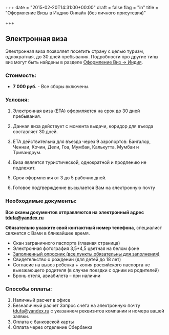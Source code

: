 +++
date = "2015-02-20T14:31:00+00:00"
draft = false
flag = "in"
title = "Оформление Визы в Индию Онлайн (без личного присутсвия)"

+++
## Электронная виза

Электронная виза позволяет посетить страну с целью туризм, однократная, до 30 дней пребывания. Подробности про другие типы виз могут быть найдены в разделе [Оформление Виз -> Индия](/countries/india).

### Стоимость:

*   **7 000 руб.** - Все сборы включены.

### Условия:

1.  Электронная виза (ETA) оформляется на срок до 30 дней пребывания.

2.  Данная виза действует с момента выдачи, коридор для въезда составляет 30 дней.

3.  ETA действительна для въезда через 9 аэропортов: Бангалор, Ченнаи, Кочин, Дели, Гоа, Мумбаи, Калькутта, Мумбаи и Тривандрум.

4.  Виза является туристической, однократной и продлению не подлежит.

5.  Срок оформления от 3 до 5 рабочих дней.

6.  Готовое подтверждение высылается Вам на электронную почту

### Необходимые документы:

**Все сканы документов отправляются на электронный адрес [tdufa@yandex.ru](mailto:tdufa@yandex.ru)**

**Обязательно укажите свой контактный номер телефона**, специалист свяжется с Вами в ближайшее время.

*   Скан заграничного паспорта (главная страница)
*   Электронная фотография 3,5*4,5 цветная на белом фоне
*   [Заполненный опросник (все пункты обязательны для заполнения)](/forms/india.doc)
*   Свидетельство о рождении (для детей до 18 лет)
*   Согласие на вывоз ребенка + копия российского паспорта не выезжающего родителя (в случае поездки с одним из родителей)
*   Бронь отеля, авиабилета – при наличии

### Способы оплаты:

1.  Наличный расчет в офисе
2.  Безналичный расчет Запрос счета на электронную почту [tdufa@yandex.ru](mailto:tdufa@yandex.ru) с указанием реквизитов компании и номера вашей заявки.
3.  Оплата с банковской карты
4.  Оплата через отделение Сбербанка
